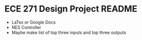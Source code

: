 # ECE 271 Design Project README
* LaTex or Google Docs
* NES Controller 
* Maybe make list of top three inputs and top three outputs
